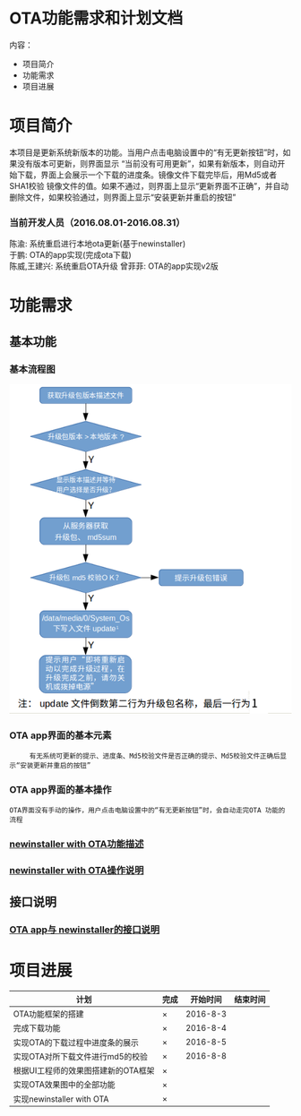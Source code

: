 # OTA功能需求和计划文档
内容：
- 项目简介
- 功能需求
- 项目进展

# 项目简介
 本项目是更新系统新版本的功能。当用户点击电脑设置中的“有无更新按钮”时，如果没有版本可更新，则界面显示
“当前没有可用更新”，如果有新版本，则自动开始下载，界面上会展示一个下载的进度条。镜像文件下载完毕后，用Md5或者SHA1校验
镜像文件的值。如果不通过，则界面上显示“更新界面不正确”，并自动删除文件，如果校验通过，则界面上显示“安装更新并重启的按钮”

### 当前开发人员（2016.08.01-2016.08.31）
陈渝: 系统重启进行本地ota更新(基于newinstaller)  
于鹏: OTA的app实现(完成ota下载)  
陈威,王建兴: 系统重启OTA升级
曾菲菲: OTA的app实现v2版

# 功能需求
## 基本功能
### 基本流程图
![流程图](https://github.com/openthos/newinstaller_analysis/raw/master/docs/update%20apk%E6%B5%81%E7%A8%8B%E5%9B%BE.png)
### OTA app界面的基本元素
         有无系统可更新的提示、进度条、Md5校验文件是否正确的提示、Md5校验文件正确后显示“安装更新并重启的按钮”
### OTA app界面的基本操作
    OTA界面没有手动的操作，用户点击电脑设置中的“有无更新按钮”时，会自动走完OTA 功能的流程

### [newinstaller with OTA功能描述](https://github.com/openthos/newinstaller_analysis/blob/master/docs/summary.md)


### [newinstaller with OTA操作说明](https://github.com/openthos/newinstaller_analysis/blob/master/docs/summary.md)

## 接口说明
### [OTA app与 newinstaller的接口说明](https://github.com/openthos/newinstaller_analysis/blob/master/docs/summary.md)


# 项目进展
| 计划 | 完成 | 开始时间 | 结束时间 |
|---|---|---|---|
| OTA功能框架的搭建 |×| 2016-8-3||
| 完成下载功能| × |2016-8-4|| 
| 实现OTA的下载过程中进度条的展示 | × |2016-8-5|| 
| 实现OTA对所下载文件进行md5的校验 |×|2016-8-8||
| 根据UI工程师的效果图搭建新的OTA框架 |×|||
| 实现OTA效果图中的全部功能|×|||
| 实现newinstaller with OTA |×|||

